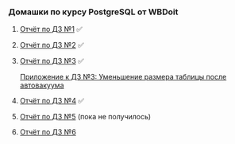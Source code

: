### Домашки по курсу PostgreSQL от WBDoit


1. [Отчёт по ДЗ №1](./hw_1.md) ✅
2. [Отчёт по ДЗ №2](./hw_2.md) ✅
3. [Отчёт по ДЗ №3](./hw_3.md) ✅

   [Приложение к ДЗ №3: Уменьшение размера таблицы после автовакуума](./hw_3_1.md)

4. [Отчёт по ДЗ №4](./hw_4.md) ✅
5. [Отчёт по ДЗ №5](./hw_5.md) (пока не получилось)
6. [Отчёт по ДЗ №6](./hw_6.md)

